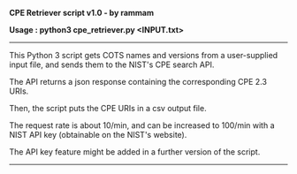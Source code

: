 **CPE Retriever script v1.0 - by rammam**

**Usage : python3 cpe_retriever.py <INPUT.txt>**

--------------------------------------------------------------------

This Python 3 script gets COTS names and versions from a user-supplied input file, and sends them to the NIST's CPE search API.

The API returns a json response containing the corresponding CPE 2.3 URIs.

Then, the script puts the CPE URIs in a csv output file.

The request rate is about 10/min, and can be increased to 100/min with a NIST API key (obtainable on the NIST's website). 

The API key feature might be added in a further version of the script.

-------------------------------------------------------------------
